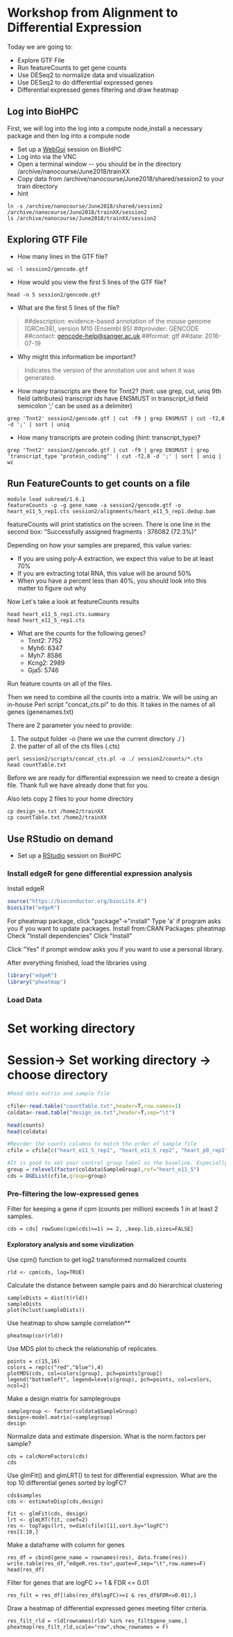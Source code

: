 # Workshop from Alignment to Differential Expression

Today we are going to:

* Explore GTF File
* Run featureCounts to get gene counts
* Use DESeq2 to normalize data and visualization
* Use DESeq2 to do differential expressed genes
* Differential expressed genes filtering and draw heatmap

## Log into BioHPC
First, we will log into the log into a compute node,install a necessary package and then log into a compute node

* Set up a [WebGui](https://portal.biohpc.swmed.edu/terminal/webgui) session on BioHPC
* Log into via the VNC
* Open a terminal window -- you should be in the directory /archive/nanocourse/June2018/trainXX
* Copy data from /archive/nanocourse/June2018/shared/session2 to your train directory
* hint

~~~~
ln -s /archive/nanocourse/June2018/shared/session2 /archive/nanocourse/June2018/trainXX/session2
ls /archive/nanocourse/June2018/trainXX/session2
~~~~

## Exploring GTF File

* How many lines in the GTF file?

```
wc -l session2/gencode.gtf
```

* How would you view the first 5 lines of the GTF file?

```
head -n 5 session2/gencode.gtf
```

* What are the first 5 lines of the file?

> ##description: evidence-based annotation of the mouse genome (GRCm38), version M10 (Ensembl 85)
> ##provider: GENCODE
> ##contact: gencode-help@sanger.ac.uk
> ##format: gtf
> ##date: 2016-07-19

* Why might this information be important?

> Indicates the version of the annotation use and when it was generated.

* How many transcripts are there for Tnnt2?
(hint: use grep, cut, uniq 9th field (attributes) transcript ids
have ENSMUST in transcript_id field semicolon ’;’ can be used as a delimiter)

```
grep 'Tnnt2' session2/gencode.gtf | cut -f9 | grep ENSMUST | cut -f2,8 -d ';' | sort | uniq
```

* How many transcripts are protein coding (hint: transcript_type)?

```
grep 'Tnnt2' session2/gencode.gtf | cut -f9 | grep ENSMUST | grep  'transcript_type "protein_coding"' | cut -f2,8 -d ';' | sort | uniq | wc
```

## Run FeatureCounts to get counts on a file

```
module load subread/1.6.1
featureCounts -p -g gene_name -a session2/gencode.gtf -o heart_e11_5_rep1.cts session2/alignments/heart_e11_5_rep1.dedup.bam
```

featureCounts will print statistics on the screen. There is one line in the second box:
"Successfully assigned fragments : 376082 (72.3%)"

Depending on how your samples are prepared, this value varies:
* If you are using poly-A extraction, we expect this value to be at least 70%
* If you are extracting total RNA, this value will be around 50%
* When you have a percent less than 40%, you should look into this matter to figure out why

Now Let's take a look at featureCounts results
```shell
head heart_e11_5_rep1.cts.summary
head heart_e11_5_rep1.cts
```

* What are the counts for the following genes?
  * Tnnt2: 7752
  * Myh6: 6347
  * Myh7: 8586
  * Kcng2: 2989
  * Gja5: 5746

Run feature counts on all of the files.


Then we need to combine all the counts into a matrix.
We will be using an in-house Perl script "concat_cts.pl" to do this.
It takes in the names of all genes (genenames.txt)

There are 2 parameter you need to provide:
1. The output folder -o (here we use the current directory ./ )
2. the patter of all of the cts files (.cts)

```
perl session2/scripts/concat_cts.pl -o ./ session2/counts/*.cts
head countTable.txt
```

Before we are ready for differential expression we need to create
a design file. Thank full we have already done that for you.

Also lets copy 2 files to your home directory

```
cp design_se.txt /home2/trainXX
cp countTable.txt /home2/trainXX
```

## Use RStudio on demand

* Set up a [RStudio](http://rstudio.biohpc.swmed.edu/) session on BioHPC


### Install edgeR for gene differential expression analysis
Install edgeR

```R
source("https://bioconductor.org/biocLite.R")
biocLite("edgeR")
```
For pheatmap package, click "package"->"install" Type 'a' if program asks you if you want to update packages.
Install from:CRAN Packages: pheatmap
Check "Install dependencies"
Click "Install"

Click "Yes" if prompt window asks you if you want to use a personal library.

After everything finished, load the libraries using
```R
library("edgeR")
library("pheatmap")
```

### Load Data
# Set working directory
# Session-> Set working directory -> choose directory

```R
#Read data matrix and sample file

cfile<-read.table("countTable.txt",header=T,row.names=1)
coldata<-read.table("design_se.txt",header=T,sep="\t")

head(counts)
head(coldata)

#Reorder the counts columns to match the order of sample file
cfile = cfile[c("heart_e11_5_rep1", "heart_e11_5_rep2", "heart_p0_rep1", "heart_p0_rep2")]

#It is good to set your control group label as the baseline. Especially you are going to use intercept
group = relevel(factor(coldata$SampleGroup),ref="heart_e11_5")
cds = DGEList(cfile,group=group)

```
### Pre-filtering the low-expressed genes

Filter for keeping a gene if cpm (counts per million) exceeds 1 in at least 2 samples.
```
cds = cds[ rowSums(cpm(cds)>=1) >= 2, ,keep.lib.sizes=FALSE]
```

#### Exploratory analysis and some vizulization

Use cpm() function to get log2 transformed normalized counts

```
rld <- cpm(cds, log=TRUE)
```

Calculate the distance between sample pairs and do hierarchical clustering
```
sampleDists = dist(t(rld))
sampleDists
plot(hclust(sampleDists))
```


Use heatmap to show sample correlation**

```
pheatmap(cor(rld))
```

Use MDS plot to check the relationship of replicates.
```
points = c(15,16)
colors = rep(c("red","blue"),4)
plotMDS(cds, col=colors[group], pch=points[group])
legend("bottomleft", legend=levels(group), pch=points, col=colors, ncol=2)
```

Make a design matrix for samplegroups
```
samplegroup <- factor(coldata$SampleGroup)
design<-model.matrix(~samplegroup)
design
```

Normalize data and estimate dispersion. What is the norm.factors per sample?

```
cds = calcNormFactors(cds)
cds
```

Use glmFit() and glmLRT() to test for differential expression. What are the top
10 differential genes sorted by logFC?

```
cds$samples
cds <- estimateDisp(cds,design)

fit <- glmFit(cds, design)
lrt <- glmLRT(fit, coef=2)
res <- topTags(lrt, n=dim(cfile)[1],sort.by="logFC")
res[1:10,]
```

Make a dataframe with column for genes

```
res_df = cbind(gene_name = rownames(res), data.frame(res))
write.table(res_df,"edgeR.res.tsv",quote=F,sep="\t",row.names=F)
head(res_df)
```

Filter for genes that are logFC >= 1 & FDR <= 0.01
```
res_filt = res_df[(abs(res_df$logFC)>=1 & res_df$FDR<=0.01),]
```

Draw a heatmap of differential expressed genes meeting filter criteria.
```
res_filt_rld = rld[rownames(rld) %in% res_filt$gene_name,]
pheatmap(res_filt_rld,scale="row",show_rownames = F)
```
